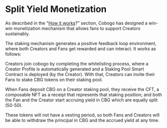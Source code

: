 # Split Yield Monetization

As described in the "[How it works](broken-reference)?" section, Cobogo has designed a win-win monetization mechanism that allows fans to support Creators sustainably.

The staking mechanism generates a positive feedback loop environment, where both Creators and Fans get rewarded and can interact. It works as follows:&#x20;

Creators join cobogo by completing the whitelisting process, where a Creator Profile is automatically generated and a Staking Pool Smart Contract is deployed (by the Creator). With that, Creators can invite their Fans to stake CBG tokens on their staking pool.&#x20;

When Fans deposit CBG on a Creator staking pool, they receive the CFT, a composable NFT as a receipt that represents that staking position; and both the Fan and the Creator start accruing yield in CBG which are equally split (50-50).&#x20;

These tokens will not have a vesting period, so both Fans and Creators will be able to withdraw the principal in CBG and the accrued yield at any time.
